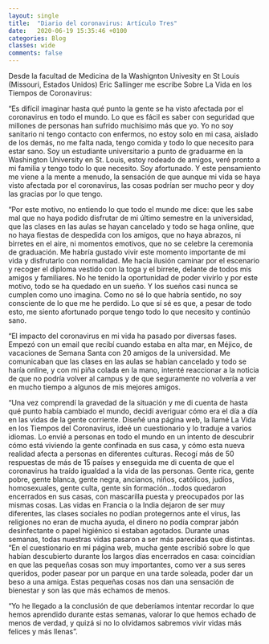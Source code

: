 ```yaml
---
layout: single
title:  "Diario del coronavirus: Artículo Tres"
date:   2020-06-19 15:35:46 +0100
categories: Blog
classes: wide
comments: false
---
```


Desde la facultad de Medicina de la Washignton Univesity en St Louis (Missouri, Estados Unidos) Eric Sallinger me escribe Sobre La Vida en los Tiempos de Coronavirus:

“Es difícil imaginar hasta qué punto la gente se ha visto afectada por el coronavirus en todo el mundo. Lo que es fácil es saber con seguridad que millones de personas han sufrido muchísimo más que yo. Yo no soy sanitario ni tengo contacto con enfermos, no estoy solo en mi casa, aislado de los demás, no me falta nada, tengo comida y todo lo que necesito para estar sano. Soy un estudiante universitario a punto de graduarme en la Washington University en St. Louis, estoy rodeado de amigos, veré pronto a mi familia y tengo todo lo que necesito. Soy afortunado. Y este pensamiento me viene a la mente a menudo, la sensación de que aunque mi vida se haya visto afectada por el coronavirus, las cosas podrían ser mucho peor y doy las gracias por lo que tengo.

“Por este motivo, no entiendo lo que todo el mundo me dice: que les sabe mal que no haya podido disfrutar de mi último semestre en la universidad, que las clases en las aulas se hayan cancelado y todo se haga online, que no haya fiestas de despedida con los amigos, que no haya abrazos, ni birretes en el aire, ni momentos emotivos, que no se celebre la ceremonia de graduación. Me habría gustado vivir este momento importante de mi vida y disfrutarlo con normalidad. Me hacía ilusión caminar por el escenario y recoger el diploma vestido con la toga y el birrete, delante de todos mis amigos y familiares. No he tenido la oportunidad de poder vivirlo y por este motivo, todo se ha quedado en un sueño. Y los sueños casi nunca se cumplen como uno imagina. Como no sé lo que habría sentido, no soy consciente de lo que me he perdido. Lo que sí sé es que, a pesar de todo esto, me siento afortunado porque tengo todo lo que necesito y continúo sano.

“El impacto del coronavirus en mi vida ha pasado por diversas fases. Empezó con un email que recibí cuando estaba en alta mar, en Méjico, de vacaciones de Semana Santa con 20 amigos de la universidad. Me comunicaban que las clases en las aulas se habían cancelado y todo se haría online, y con mi piña colada en la mano, intenté reaccionar a la noticia de que no podría volver al campus y de que seguramente no volvería a ver en mucho tiempo a algunos de mis mejores amigos.

“Una vez comprendí la gravedad de la situación y me di cuenta de hasta qué punto había cambiado el mundo, decidí averiguar cómo era el día a día en las vidas de la gente corriente. Diseñé una página web, la llamé La Vida en los Tiempos del Coronavirus, ideé un cuestionario y lo traduje a varios idiomas. Lo envié a personas en todo el mundo en un intento de descubrir cómo está viviendo la gente confinada en sus casa, y cómo esta nueva realidad afecta a personas en diferentes culturas. Recogí más de 50 respuestas de más de 15 países y enseguida me di cuenta de que el coronavirus ha traído igualdad a la vida de las personas. Gente rica, gente pobre, gente blanca, gente negra, ancianos, niños, católicos, judíos, homosexuales, gente culta, gente sin formación...todos quedaron encerrados en sus casas, con mascarilla puesta y preocupados por las mismas cosas. Las vidas en Francia o la India dejaron de ser muy diferentes, las clases sociales no podían protegernos ante el virus, las religiones no eran de mucha ayuda, el dinero no podía comprar jabón desinfectante o papel higiénico si estaban agotados. Durante unas semanas, todas nuestras vidas pasaron a ser más parecidas que distintas. “En el cuestionario en mi página web, mucha gente escribió sobre lo que habían descubierto durante los largos días encerrados en casa: coincidían en que las pequeñas cosas son muy importantes, como ver a sus seres queridos, poder pasear por un parque en una tarde soleada, poder dar un beso a una amiga. Estas pequeñas cosas nos dan una sensación de bienestar y son las que más echamos de menos.

“Yo he llegado a la conclusión de que deberíamos intentar recordar lo que hemos aprendido durante estas semanas, valorar lo que hemos echado de menos de verdad, y quizá si no lo olvidamos sabremos vivir vidas más felices y más llenas”.